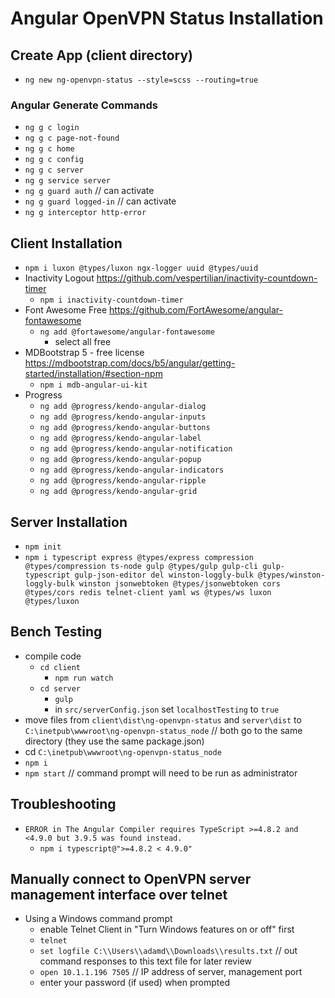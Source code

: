 # Angular OpenVPN Status Installation

## Create App (client directory)

- `ng new ng-openvpn-status --style=scss --routing=true`

### Angular Generate Commands

- `ng g c login`
- `ng g c page-not-found`
- `ng g c home`
- `ng g c config`
- `ng g c server`
- `ng g service server`
- `ng g guard auth` // can activate
- `ng g guard logged-in`  // can activate
- `ng g interceptor http-error`

## Client Installation

- `npm i luxon @types/luxon ngx-logger uuid @types/uuid`
- Inactivity Logout <https://github.com/vespertilian/inactivity-countdown-timer>
  - `npm i inactivity-countdown-timer`
- Font Awesome Free <https://github.com/FortAwesome/angular-fontawesome>
  - `ng add @fortawesome/angular-fontawesome`
    - select all free
- MDBootstrap 5 - free license <https://mdbootstrap.com/docs/b5/angular/getting-started/installation/#section-npm>
  - `npm i mdb-angular-ui-kit`
- Progress
  - `ng add @progress/kendo-angular-dialog`
  - `ng add @progress/kendo-angular-inputs`
  - `ng add @progress/kendo-angular-buttons`
  - `ng add @progress/kendo-angular-label`
  - `ng add @progress/kendo-angular-notification`
  - `ng add @progress/kendo-angular-popup`
  - `ng add @progress/kendo-angular-indicators`
  - `ng add @progress/kendo-angular-ripple`
  - `ng add @progress/kendo-angular-grid`

## Server Installation

- `npm init`
- `npm i typescript express @types/express compression @types/compression ts-node gulp @types/gulp gulp-cli gulp-typescript gulp-json-editor del winston-loggly-bulk @types/winston-loggly-bulk winston jsonwebtoken @types/jsonwebtoken cors @types/cors redis telnet-client yaml ws @types/ws luxon @types/luxon`

## Bench Testing

- compile code
  - `cd client`
    - `npm run watch`
  - `cd server`
    - `gulp`
    - in `src/serverConfig.json` set `localhostTesting` to `true`
- move files from `client\dist\ng-openvpn-status` and `server\dist` to `C:\inetpub\wwwroot\ng-openvpn-status_node` // both go to the same directory (they use the same package.json)
- cd `C:\inetpub\wwwroot\ng-openvpn-status_node`
- `npm i`
- `npm start` // command prompt will need to be run as administrator

## Troubleshooting

- `ERROR in The Angular Compiler requires TypeScript >=4.8.2 and <4.9.0 but 3.9.5 was found instead.`
  - `npm i typescript@">=4.8.2 < 4.9.0"`

## Manually connect to OpenVPN server management interface over telnet

- Using a Windows command prompt
  - enable Telnet Client in "Turn Windows features on or off" first
  - `telnet`
  - `set logfile C:\\Users\\adamd\\Downloads\\results.txt`  // out command responses to this text file for later review
  - `open 10.1.1.196 7505`  // IP address of server, management port
  - enter your password (if used) when prompted
